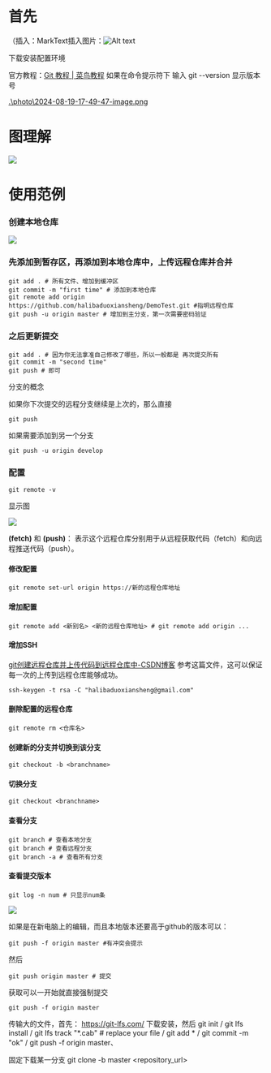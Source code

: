 # 首先

（插入：MarkText插入图片：![Alt text](F:\MarkTextProject\photo\2024-08-23-17-47-10-image.png)

下载安装配置环境

官方教程：[Git 教程 | 菜鸟教程](https://www.runoob.com/git/git-tutorial.html)
如果在命令提示符下 输入  git --version 显示版本号

[.\photo\2024-08-19-17-49-47-image.png]()

# 图理解

![](C:\Users\dell\AppData\Roaming\marktext\images\2024-08-12-19-11-52-image.png)

# 使用范例

### 创建本地仓库

![](F:\MarktextPhoto\2024-08-12-19-39-31-image.png)

### 先添加到暂存区，再添加到本地仓库中，上传远程仓库并合并

```
git add . # 所有文件、增加到缓冲区
git commit -m "first time" # 添加到本地仓库
git remote add origin https://github.com/halibaduoxiansheng/DemoTest.git #指明远程仓库
git push -u origin master # 增加到主分支，第一次需要密码验证
```

### 之后更新提交

```
git add . # 因为你无法拿准自己修改了哪些，所以一般都是 再次提交所有 
git commit -m "second time"
git push # 即可
```

分支的概念

如果你下次提交的远程分支继续是上次的，那么直接

```
git push
```

如果需要添加到另一个分支

```
git push -u origin develop
```

### 配置

```
git remote -v
```

显示图

![](F:\MarktextPhoto\2024-08-12-20-22-59-image.png)

**(fetch)** 和 **(push)**： 表示这个远程仓库分别用于从远程获取代码（fetch）和向远程推送代码（push）。

#### 修改配置

```
git remote set-url origin https://新的远程仓库地址
```

#### 增加配置

```
git remote add <新别名> <新的远程仓库地址> # git remote add origin ...
```

#### 增加SSH

[git创建远程仓库并上传代码到远程仓库中-CSDN博客](https://blog.csdn.net/liuweixiao520/article/details/78971221)
参考这篇文件，这可以保证每一次的上传到远程仓库能够成功。
```
ssh-keygen -t rsa -C "halibaduoxiansheng@gmail.com"
```

#### 删除配置的远程仓库

```
git remote rm <仓库名>
```

#### 创建新的分支并切换到该分支

```
git checkout -b <branchname>
```

#### 切换分支

```
git checkout <branchname>
```

#### 查看分支

```
git branch # 查看本地分支
git branch # 查看远程分支
git branch -a # 查看所有分支
```

#### 查看提交版本

```
git log -n num # 只显示num条
```

![](F:\MarktextPhoto\2024-08-14-11-56-10-image.png)

如果是在新电脑上的编辑，而且本地版本还要高于github的版本可以：
```
git push -f origin master #有冲突会提示
```
然后
```
git push origin master # 提交
```
获取可以一开始就直接强制提交
```
git push -f origin master
```
传输大的文件，首先：
https://git-lfs.com/
下载安装，然后
git init / git lfs install / git lfs track "*.cab" # replace your file / git add * / git commit -m "ok" / git push -f origin master、

固定下载某一分支
git clone -b master <repository_url>

